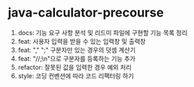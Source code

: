 # java-calculator-precourse

1. docs: 기능 요구 사항 분석 및 리드미 파일에 구현할 기능 목록 정리
2. feat: 사용자 입력을 받을 수 있는 입력창 및 출력창
2. feat: "," ";" 구분자만 있는 경우의 덧셈 계산기
3. feat: "//;\n"으로 구분자를 등록하는 기능 추가
4. refactor: 잘못된 값을 입력한 경우 예외 처리
5. style: 코딩 컨벤션에 따라 코드 리팩터링 하기